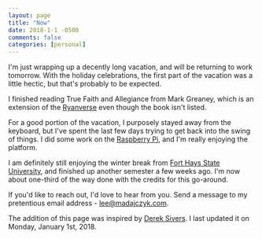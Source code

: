 ```yaml
---
layout: page
title: "Now"
date: 2018-1-1 -0500
comments: false
categories: [personal]
---
```


I'm just wrapping up a decently long vacation, and will be returning to work
tomorrow.  With the holiday celebrations, the first part of the vacation was
a little hectic, but that's probably to be expected.

I finished reading True Faith and Allegiance from Mark Greaney, which is an
extension of the [Ryanverse][3] even though the book isn't listed.

For a good portion of the vacation, I purposely stayed away from the keyboard,
but I've spent the last few days trying to get back into the swing of things. I
did some work on the [Raspberry Pi][4], and I'm really enjoying the platform.

I am definitely still enjoying the winter break from [Fort Hays State University][1],
and finished up another semester a few weeks ago.  I'm now about one-third of
the way done with the credits for this go-around.

If you'd like to reach out, I'd love to hear from you.  Send a message to my
pretentious email address - <lee@madajczyk.com>.

The addition of this page was inspired by [Derek Sivers][2].  I last updated
it on Monday, January 1st, 2018.

[1]: https://www.fhsu.edu/
[2]: https://sivers.org/now
[3]: https://en.wikipedia.org/wiki/Ryanverse
[4]: http://www.raspberrypi.org/
